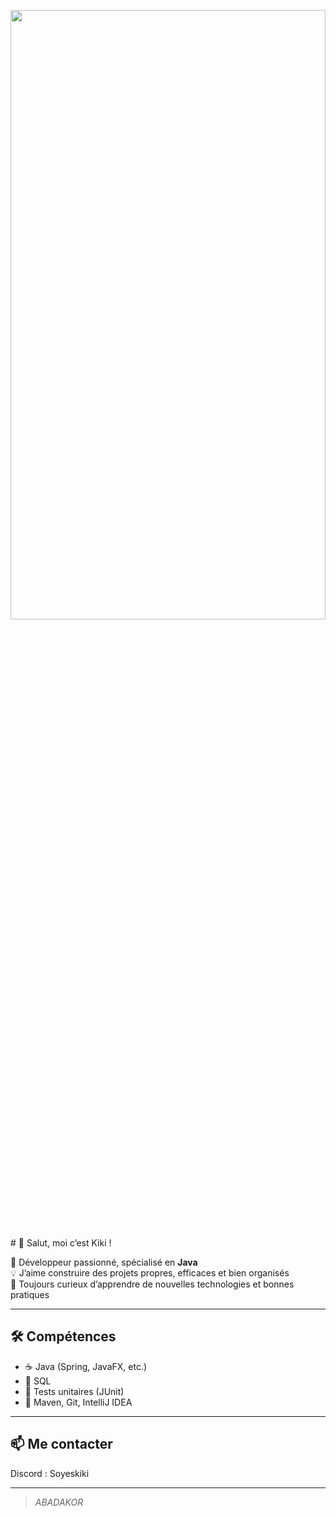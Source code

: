 <p align="center">
  <img src="https://i.gifer.com/3rNn.gif" width="100%" height="50%"/>
</p>
# 👋 Salut, moi c’est Kiki !

🎯 Développeur passionné, spécialisé en **Java**  
💡 J’aime construire des projets propres, efficaces et bien organisés  
🚀 Toujours curieux d’apprendre de nouvelles technologies et bonnes pratiques

---

## 🛠️ Compétences

- ☕ Java (Spring, JavaFX, etc.)
- 🐘 SQL
- 🧪 Tests unitaires (JUnit)
- 🔧 Maven, Git, IntelliJ IDEA

---


## 📫 Me contacter

Discord : Soyeskiki

---

> *ABADAKOR*

